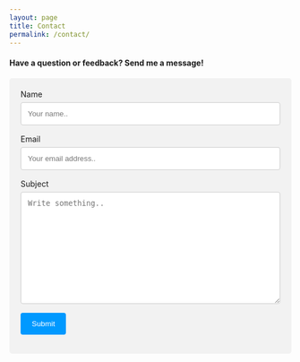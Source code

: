 ```yaml
---
layout: page
title: Contact
permalink: /contact/
---
```

<style>
input[type=text], select, textarea {
  width: 100%;
  padding: 12px;
  border: 1px solid #ccc;
  border-radius: 4px;
  box-sizing: border-box;
  margin-top: 6px;
  margin-bottom: 16px;
  resize: vertical;
}

input[type=email], select, textarea {
  width: 100%;
  padding: 12px;
  border: 1px solid #ccc;
  border-radius: 4px;
  box-sizing: border-box;
  margin-top: 6px;
  margin-bottom: 16px;
  resize: vertical;
}

input[type=submit] {
  background-color: #0099ff;
  color: white;
  padding: 12px 20px;
  border: none;
  border-radius: 4px;
  cursor: pointer;
}

input[type=submit]:hover {
  background-color: #007acc;
}

.form-container {
  border-radius: 5px;
  box-sizing: border-box;
  background-color: #f2f2f2;
  padding: 20px;
}
</style>
<h4>Have a question or feedback? Send me a message!</h4>

<div class="form-container">
  <form id="contact-form">
    <label for="name">Name</label>
    <input type="text" id="name" name="name" placeholder="Your name.." required>
    <label for="email">Email</label>
    <input type="email" id="email" name="email" placeholder="Your email address.." required>
    <label for="subject">Subject</label>
    <textarea id="subject" name="subject" placeholder="Write something.." style="height:200px"></textarea>
    <input type="submit" value="Submit">
  </form>
</div>

<script src="https://cdn.emailjs.com/dist/email.min.js"></script>

<script>
  emailjs.init("5MEZZVWVxcnC0nGzv");

  document.getElementById("contact-form").addEventListener("submit", function (event) {
    event.preventDefault(); // Prevent the default form submission

    // Send the email using EmailJS
    emailjs.sendForm("service_6mwmmmj", "template_hftow3f", this).then(
      function (response) {
        alert("Message sent successfully!");
        // Redirect or perform any other action here after successful submission.
      },
      function (error) {
        alert("Failed to send message. Please try again later.");
        console.error("EmailJS error:", error);
      }
    );
  });
</script>
